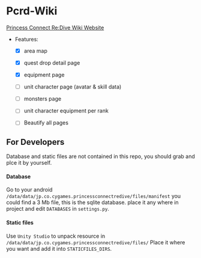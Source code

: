 # Pcrd-Wiki
[Princess Connect Re:Dive Wiki Website](http://pcrd.azurewebsites.net)

- Features:
  - [x] area map
  - [x] quest drop detail page
  - [x] equipment page
  - [ ] unit character page (avatar & skill data)
  - [ ] monsters page
  - [ ] unit character equipment per rank
  - [ ] Beautify all pages
    
    
 ## For Developers
 
Database and static files are not contained in this repo, you should grab and plce it by yourself.

#### Database

Go to your android `/data/data/jp.co.cygames.princessconnectredive/files/manifest`
you could find a 3 Mb file, this is the sqlite database.
place it any where in project and edit `DATABASES` in `settings.py`.

#### Static files

Use `Unity Studio` to unpack resource in `/data/data/jp.co.cygames.princessconnectredive/files/`
Place it where you want and add it into `STATICFILES_DIRS`. 